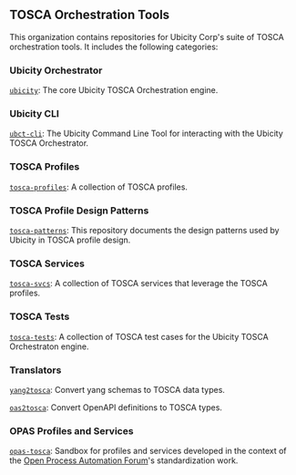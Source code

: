 ## TOSCA Orchestration Tools
This organization contains repositories for Ubicity Corp's suite of
TOSCA orchestration tools. It includes the following categories:
### Ubicity Orchestrator
[`ubicity`](https://github.com/ubicity-corp/ubicity): The core Ubicity
TOSCA Orchestration engine.
### Ubicity CLI
[`ubct-cli`](https://github.com/ubicity-corp/ubct-cli): The Ubicity
Command Line Tool for interacting with the Ubicity TOSCA Orchestrator.
### TOSCA Profiles
[`tosca-profiles`](https://github.com/ubicity-corp/tosca-profiles): A
collection of TOSCA profiles.
### TOSCA Profile Design Patterns
[`tosca-patterns`](https://github.com/ubicity-corp/tosca-patterns):
This repository documents the design patterns used by Ubicity in TOSCA
profile design.
### TOSCA Services
[`tosca-svcs`](https://github.com/ubicity-corp/tosca-svcs): A
collection of TOSCA services that leverage the TOSCA profiles.
### TOSCA Tests
[`tosca-tests`](https://github.com/ubicity-corp/tosca-tests): A
collection of TOSCA test cases for the Ubicity TOSCA Orchestraton
engine.
### Translators
[`yang2tosca`](https://github.com/ubicity-corp/yang2tosca): Convert
yang schemas to TOSCA data types.

[`oas2tosca`](https://github.com/ubicity-corp/oas2tosca): Convert
OpenAPI definitions to TOSCA types.
### OPAS Profiles and Services
[`opas-tosca`](https://github.com/ubicity-corp/opas-tosca): Sandbox
for profiles and services developed in the context of the [Open
Process Automation
Forum](https://www.opengroup.org/forum/open-process-automation-forum)'s
standardization work.
